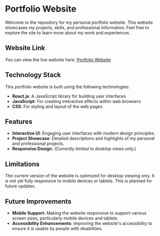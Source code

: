 # Portfolio Website

Welcome to the repository for my personal portfolio website. This website showcases my projects, skills, and professional information. Feel free to explore the site to learn more about my work and experiences.

## Website Link

You can view the live website here: [Portfolio Website](https://661891899b9d9f63f5959d24--stunning-cascaron-ff04dc.netlify.app/)

## Technology Stack

This portfolio website is built using the following technologies:

- **React.js**: A JavaScript library for building user interfaces
- **JavaScript**: For creating interactive effects within web browsers
- **CSS**: For styling and layout of the web pages

## Features

- **Interactive UI**: Engaging user interfaces with modern design principles.
- **Project Showcase**: Detailed descriptions and highlights of my personal and professional projects.
- **Responsive Design**: *(Currently limited to desktop views only.)*

## Limitations

The current version of the website is optimized for desktop viewing only. It is not yet fully responsive to mobile devices or tablets. This is planned for future updates.

## Future Improvements

- **Mobile Support**: Making the website responsive to support various screen sizes, particularly mobile devices and tablets.
- **Accessibility Enhancements**: Improving the website's accessibility to ensure it is usable by people with disabilities.

